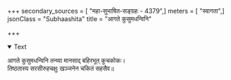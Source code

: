 +++
secondary_sources = [ "महा-सुभाषित-सङ्ग्रहः - 4379",]
meters = [ "स्वागता",]
jsonClass = "Subhaashita"
title = "आगते कुसुमधन्विनि"

+++

<details open><summary>Text</summary>

आगते कुसुमधन्विनि तन्व्या मानसाद् बहिरभूत् कुचकोकः।  
तिष्ठतास्य सरसीरुहचक्षुः खञ्जनेन चकितं सहसैव॥
</details>
